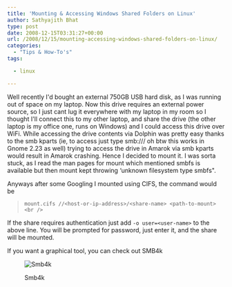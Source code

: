 ```yaml
---
title: 'Mounting & Accessing Windows Shared Folders on Linux'
author: Sathyajith Bhat
type: post
date: 2008-12-15T03:31:27+00:00
url: /2008/12/15/mounting-accessing-windows-shared-folders-on-linux/
categories:
  - "Tips & How-To's"
tags:

  - linux

---
```

Well recently I'd bought an external 750GB USB hard disk, as I was running out of space on my laptop. Now this drive requires an external power source, so I just cant lug it everywhere with my laptop in my room so I thought I'll connect this to my other laptop, and share the drive (the other laptop is my office one, runs on Windows) and I could access this drive over WiFi. While accessing the drive contents via Dolphin was pretty easy thanks to the smb kparts (ie, to access just type smb://<ip-address>/<share-name> oh btw this works in Gnome 2.23 as well) trying to access the drive in Amarok via smb kparts would result in Amarok crashing. Hence I decided to mount it. I was sorta stuck, as I read the man pages for mount which mentioned smbfs is available but then mount kept throwing &#8216;unknown filesystem type smbfs".



Anyways after some Googling I mounted using CIFS, the command would be

> `mount.cifs //<host-or-ip-address>/<share-name> <path-to-mount><br />
` 

If the share requires authentication just add `-o user=<user-name>` to the above line. You will be prompted for password, just enter it, and the share will be mounted.

If you want a graphical tool, you can check out SMB4k<figure id="attachment_609" aria-describedby="caption-attachment-609" style="width: 300px" class="wp-caption alignnone">

<img class="size-medium wp-image-609" title="Smb4k" src="https://i.sathyabh.at/ss/2008/12/smb4k-300x187.png" alt="Smb4k"   srcset="https://i.sathyabh.at/ss/2008/12/smb4k-300x187.png 300w, https://i.sathyabh.at/ss/2008/12/smb4k-1024x640.png 1024w, https://i.sathyabh.at/ss/2008/12/smb4k.png 1280w" sizes="(max-width: 300px) 100vw, 300px" /><figcaption id="caption-attachment-609" class="wp-caption-text">Smb4k</figcaption></figure>
